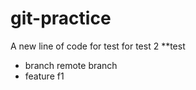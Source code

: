 # git-practice

A new line of code
for test
for test 2
\*\*test

- branch
  remote branch
- feature f1
